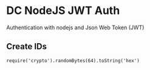 # DC NodeJS JWT Auth

Authentication with nodejs and Json Web Token (JWT)

## Create IDs

```
require('crypto').randomBytes(64).toString('hex')
```
